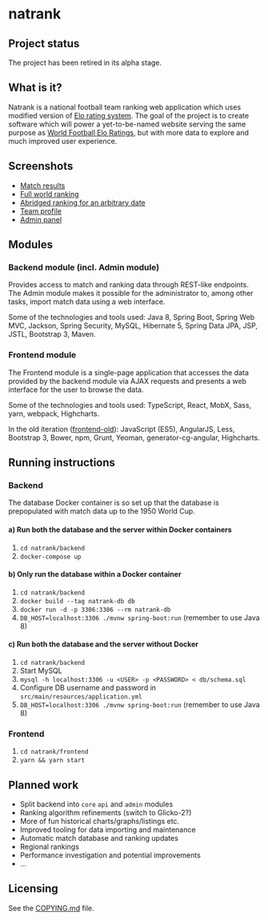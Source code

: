 # natrank

## Project status

The project has been retired in its alpha stage.

## What is it?
Natrank is a national football team ranking web application which uses modified version of [Elo rating system](http://en.wikipedia.org/wiki/Elo_rating_system). The goal of the project is to create software which will power a yet-to-be-named website serving the same purpose as [World Football Elo Ratings](http://eloratings.net/), but with more data to explore and much improved user experience.

## Screenshots
* [Match results](/screenshots/match-results.png?raw=true)
* [Full world ranking](/screenshots/full-world-ranking.png?raw=true)
* [Abridged ranking for an arbitrary date](/screenshots/abridged-ranking.png?raw=true)
* [Team profile](/screenshots/team-profile.png?raw=true)
* [Admin panel](/screenshots/admin-panel.png?raw=true)

## Modules
### Backend module (incl. Admin module)
Provides access to match and ranking data through REST-like endpoints. The Admin module makes it possible for the administrator to, among other tasks, import match data using a web interface.

Some of the technologies and tools used: Java 8, Spring Boot, Spring Web MVC, Jackson, Spring Security, MySQL, Hibernate 5, Spring Data JPA, JSP, JSTL, Bootstrap 3, Maven.

### Frontend module
The Frontend module is a single-page application that accesses the data provided by the backend module via AJAX requests and presents a web interface for the user to browse the data.

Some of the technologies and tools used: TypeScript, React, MobX, Sass, yarn, webpack, Highcharts.

In the old iteration ([frontend-old](/frontend-old/)): JavaScript (ES5), AngularJS, Less, Bootstrap 3, Bower, npm, Grunt, Yeoman, generator-cg-angular, Highcharts.

## Running instructions
### Backend
The database Docker container is so set up that the database is prepopulated with match data up to the 1950 World Cup.
#### a) Run both the database and the server within Docker containers
1. `cd natrank/backend`
2. `docker-compose up`
#### b) Only run the database within a Docker container
1. `cd natrank/backend`
2. `docker build --tag natrank-db db`
3. `docker run -d -p 3306:3306 --rm natrank-db`
4. `DB_HOST=localhost:3306 ./mvnw spring-boot:run` (remember to use Java 8)
#### c) Run both the database and the server without Docker
1. `cd natrank/backend`
2. Start MySQL
3. `mysql -h localhost:3306 -u <USER> -p <PASSWORD> < db/schema.sql`
4. Configure DB username and password in `src/main/resources/application.yml`
5. `DB_HOST=localhost:3306 ./mvnw spring-boot:run` (remember to use Java 8)
### Frontend
1. `cd natrank/frontend`
2. `yarn && yarn start`

## Planned work
* Split backend into `core` `api` and `admin` modules
* Ranking algorithm refinements (switch to Glicko-2?)
* More of fun historical charts/graphs/listings etc.
* Improved tooling for data importing and maintenance
* Automatic match database and ranking updates
* Regional rankings
* Performance investigation and potential improvements
* ...

## Licensing
See the [COPYING.md](https://github.com/fauu/natrank/blob/master/COPYING.md) file.
